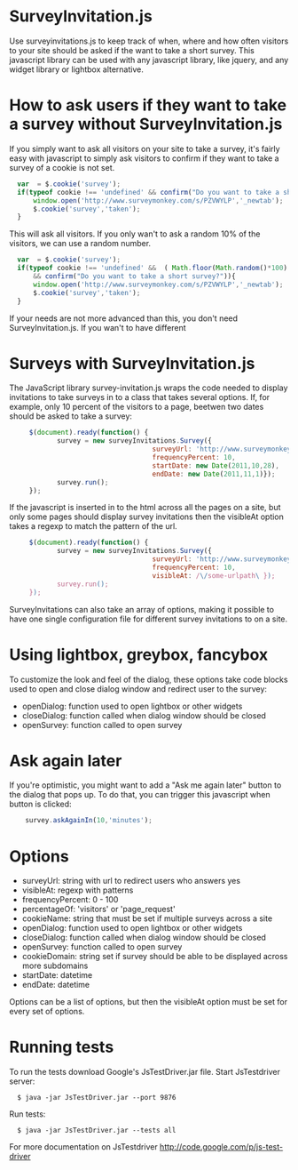 SurveyInvitation.js
===================

Use surveyinvitations.js to keep track of when, where and how often visitors to your site should be asked if the want to take a short survey. This javascript library can be used with any javascript library, like jquery, and any widget library or lightbox alternative.

# How to ask users if they want to take a survey without SurveyInvitation.js #

If you simply want to ask all visitors on your site to take a survey, it's fairly easy with javascript to simply ask visitors to confirm if they want to take a survey of a cookie is not set.

```javascript
  var  = $.cookie('survey');
  if(typeof cookie !== 'undefined' && confirm("Do you want to take a short survey?")){
      window.open('http://www.surveymonkey.com/s/PZVWYLP','_newtab');
      $.cookie('survey','taken');
  }
```

This will ask all visitors. If you only wan't to ask a random 10% of the visitors, we can use a random number.

```javascript
  var  = $.cookie('survey');
  if(typeof cookie !== 'undefined' &&  ( Math.floor(Math.random()*100) > 90 )
      && confirm("Do you want to take a short survey?")){
      window.open('http://www.surveymonkey.com/s/PZVWYLP','_newtab');
      $.cookie('survey','taken');
  }
```

If your needs are not more advanced than this, you don't need SurveyInvitation.js. If you wan't to have different

# Surveys with SurveyInvitation.js #

The JavaScript library survey-invitation.js wraps the code needed to display invitations to take surveys in to a class that takes several options. If, for example, only 10 percent of the visitors to a page, beetwen two dates should be asked to take a survey:

```javascript
     $(document).ready(function() {
            survey = new surveyInvitations.Survey({
                                    surveyUrl: 'http://www.surveymonkey.com/s/PZVWYLP',
                                    frequencyPercent: 10,
                                    startDate: new Date(2011,10,28),
                                    endDate: new Date(2011,11,1)});
            survey.run();
     });
```

If the javascript is inserted in to the html across all the pages on a site, but only some pages should display survey invitations then the visibleAt option takes a regexp to match the pattern of the url.


```javascript
     $(document).ready(function() {
            survey = new surveyInvitations.Survey({
                                    surveyUrl: 'http://www.surveymonkey.com/s/PZVWYLP',
                                    frequencyPercent: 10,
                                    visibleAt: /\/some-urlpath\ });
            survey.run();
     });
```

SurveyInvitations can also take an array of options, making it possible to have one single configuration file for different survey invitations to on a site.


# Using lightbox, greybox, fancybox #

To customize the look and feel of the dialog, these options take code blocks used to open and close dialog window and redirect user to the survey:

 * openDialog: function used to open lightbox or other widgets
 * closeDialog: function called when dialog window should be closed
 * openSurvey: function called to open survey

# Ask again later #

If you're optimistic, you might want to add a "Ask me again later" button to the dialog that pops up. To do that, you can trigger this javascript when button is clicked:

```javascript
    survey.askAgainIn(10,'minutes');
```

Options
=======

 * surveyUrl: string with url to redirect users who answers yes
 * visibleAt: regexp with patterns
 * frequencyPercent: 0 - 100
 * percentageOf: 'visitors' or 'page_request'
 * cookieName: string that must be set if multiple surveys across a site
 * openDialog: function used to open lightbox or other widgets
 * closeDialog: function called when dialog window should be closed
 * openSurvey: function called to open survey
 * cookieDomain: string set if survey should be able to be displayed across more subdomains
 * startDate: datetime
 * endDate: datetime

Options can be a list of options, but then the visibleAt option must be set for every set of options.

Running tests
=============

To run the tests download Google's JsTestDriver.jar file. Start JsTestdriver server:

```
  $ java -jar JsTestDriver.jar --port 9876
```

Run tests:

```
  $ java -jar JsTestDriver.jar --tests all
```

For more documentation on JsTestdriver http://code.google.com/p/js-test-driver


